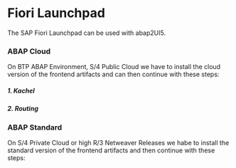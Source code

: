 # Fiori Launchpad

The SAP Fiori Launchpad can be used with abap2UI5. 

### ABAP Cloud

On BTP ABAP Environment, S/4 Public Cloud we have to install the cloud version of the frontend artifacts and can then continue with these steps:

##### 1. Kachel

##### 2. Routing


### ABAP Standard

On S/4 Private Cloud or high R/3 Netweaver Releases we habe to install the standard version of the frontend artifacts and then continue with these steps: